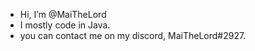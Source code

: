- Hi, I’m @MaiTheLord
- I mostly code in Java.
- you can contact me on my discord, MaiTheLord#2927.

<!---
MaiTheLord/MaiTheLord is a ✨ special ✨ repository because its `README.md` (this file) appears on your GitHub profile.
You can click the Preview link to take a look at your changes.
--->
